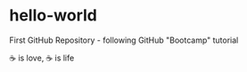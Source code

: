 # hello-world
First GitHub Repository - following GitHub "Bootcamp" tutorial

:coffee: is love, :coffee: is life
